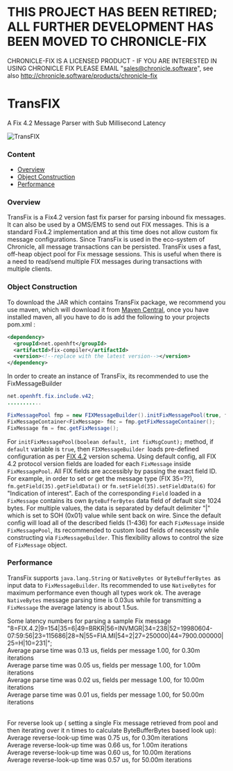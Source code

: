 #  THIS PROJECT HAS BEEN RETIRED; ALL FURTHER DEVELOPMENT HAS BEEN MOVED TO CHRONICLE-FIX 

CHRONICLE-FIX IS A LICENSED PRODUCT - IF YOU ARE INTERESTED IN USING CHRONICLE FIX PLEASE EMAIL "sales@chronicle.software", see also http://chronicle.software/products/chronicle-fix

TransFIX
========
A Fix 4.2 Message Parser with Sub Millisecond Latency

![TransFIX](http://chronicle.software/wp-content/uploads/2014/09/TransFix_200px.png)
### Content
* [Overview](https://github.com/OpenHFT/TransFix/wiki#overview)
* [Object Construction](https://github.com/OpenHFT/TransFix/wiki#overview)
* [Performance](https://github.com/OpenHFT/TransFix/wiki#Performance)


### Overview
TransFix is a Fix4.2 version fast fix parser for parsing inbound fix messages. It can also be used by a OMS/EMS to send out FIX messages. This is a standard Fix4.2 implementation and at this time does not allow custom fix message configurations. Since TransFix is used in the eco-system of Chronicle, all message transactions can be persisted. TransFix uses a fast, off-heap object pool for Fix message sessions. This is useful when there is a need to read/send multiple FIX messages during transactions with multiple clients.

### Object Construction
To download the JAR which contains TransFix package, we recommend you use maven, which will download it from [Maven Central](http://search.maven.org/#search%7Cgav%7C1%7Cg%3A%22net.openhft%22%20AND%20a%3A%22transfix%22), once you have installed maven, all you have to do is add the following to your projects pom.xml :
```xml
<dependency>
  <groupId>net.openhft</groupId>
  <artifactId>fix-compiler</artifactId>
  <version><!--replace with the latest version--></version>
</dependency>
```
In order to create an instance of TransFix, its recommended to use the FixMessageBuilder

```java
net.openhft.fix.include.v42;
...........

FixMessagePool fmp = new FIXMessageBuilder().initFixMessagePool(true, fixMsgCount);
FixMessageContainer<FixMessage> fmc = fmp.getFixMessageContainer();
FixMessage fm = fmc.getFixMessage();
```
For `initFixMessagePool(boolean default, int fixMsgCount);` method, if `default` variable is `true`, then `FIXMessageBuilder `loads pre-defined configuration as per [FIX 4.2](https://github.com/OpenHFT/TransFIX/blob/master/fix-sandbox/schema/src/main/resources/FIX42.xml) version schema. Using default config, all FIX 4.2 protocol version fields are loaded for each `FixMessage` inside `FixMessagePool`. All FIX fields are accessibly by passing the exact field ID. For example, in order to set or get the message type (FIX 35=??), `fm.getField(35).getFieldData()` or `fm.setField(35).setFieldData(6)` for "Indication of interest". 
Each of the corresponding `Field` loaded in a `FixMessage` contains its own `ByteBufferBytes` data field of default size 1024 bytes. For multiple values, the data is separated by default delimiter "|" which is set to SOH (0x01) value while sent back on wire. 
Since the default config will load all of the described fields (1-436) for each `FixMessage` inside `FixMessagePool`, its recommended to custom load fields of necessity while constructing via `FixMessageBuilder`. This flexibility allows to control the size of `FixMessage` object.


### Performance
TransFix supports `java.lang.String` or `NativeBytes `or `ByteBufferBytes `as input data to `FixMessageBuilder`. Its recommended to use `NativeBytes` for maximum performance even though all types work ok. The average `NativeBytes` message parsing time is 0.03us while for transmitting a `FixMessage` the average latency is about 1.5us.

Some latency numbers for parsing a sample Fix message "8=FIX.4.2|9=154|35=6|49=BRKR|56=INVMGR|34=238|52=19980604-07:59:56|23=115686|28=N|55=FIA.MI|54=2|27=250000|44=7900.000000|25=H|10=231|";
<br>Average parse time was 0.13 us, fields per message 1.00, for 0.30m iterations
<br>Average parse time was 0.05 us, fields per message 1.00, for 1.00m iterations
<br>Average parse time was 0.02 us, fields per message 1.00, for 10.00m iterations
<br>Average parse time was 0.01 us, fields per message 1.00, for 50.00m iterations

<br>For reverse look up ( setting a single Fix message retrieved from pool and then iterating over it n times to calculate ByteBufferBytes based look up):
<br>Average reverse-look-up time was 0.75 us, for 0.30m iterations
<br>Average reverse-look-up time was 0.66 us, for 1.00m iterations
<br>Average reverse-look-up time was 0.60 us, for 10.00m iterations
<br>Average reverse-look-up time was 0.57 us, for 50.00m iterations
